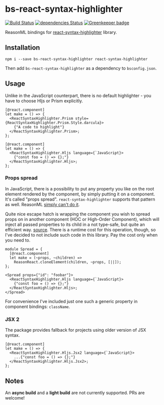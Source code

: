 # bs-react-syntax-highlighter

[![Build Status](https://travis-ci.com/erykpiast/bs-react-syntax-highlighter.svg?branch=master)](https://travis-ci.com/erykpiast/bs-react-syntax-highlighter)
[![dependencies Status](https://david-dm.org/erykpiast/bs-react-syntax-highlighter/status.svg)](https://david-dm.org/erykpiast/bs-react-syntax-highlighter)
[![Greenkeeper badge](https://badges.greenkeeper.io/erykpiast/bs-react-syntax-highlighter.svg)](https://greenkeeper.io/)

ReasonML bindings for [react-syntax-highlighter](https://github.com/conorhastings/react-syntax-highlighter) library.

## Installation

```
npm i --save bs-react-syntax-highlighter react-syntax-highlighter
```

Then add `bs-react-syntax-highlighter` as a dependency to `bsconfig.json`.

## Usage

Unlike in the JavaScript counterpart, there is no default highlighter - you have to choose Hljs or Prism explicitly.

```reasonml
[@react.component]
let make = () => {
  <ReactSyntaxHighlighter.Prism style={ReactSyntaxHighlighter.Prism.Style.darcula}>
    {"A code to highlight"}
  </ReactSyntaxHighlighter.Prism>;
};
```

```reasonml
[@react.component]
let make = () => {
  <ReactSyntaxHighlighter.Hljs language={`JavaScript}>
    {"const foo = () => {};"}
  </ReactSyntaxHighlighter.Hljs>;
};
```

### Props spread

In JavaScript, there is a possibility to put any property you like on the root element rendered by the component,
by simply putting it on a component. It's called "props spread". `react-syntax-highlighter` supports that pattern as well.
ReasonML [simply can't do it](https://github.com/reasonml/reason-react/blob/master/docs/props-spread.md).

Quite nice escape hatch is wrapping the component you wish to spread props on in another
component (HOC or High-Order Component), which will inject all passed properties to its child in a not type-safe, but quite an efficient way. [source](https://twitter.com/yawaramin/status/1190120664830816256). There is a runtime cost for this operation, though, so I've decided to not include such code in this library. Pay the cost only when you need to.

```reasonml
module Spread = {
  [@react.component]
  let make = (~props, ~children) =>
    ReasonReact.cloneElement(children, ~props, [||]);
};

<Spread props={"id": "foobar"}>
  <ReactSyntaxHighlighter.Hljs language={`JavaScript}>
    {"const foo = () => {};"}
  </ReactSyntaxHighlighter.Hljs>;
</Spread>
```

For convenience I've included just one such a generic property in component bindings: `className`.

### JSX 2

The package provides fallback for projects using older version of JSX syntax.

```reasonml
[@react.component]
let make = () => {
  <ReactSyntaxHighlighter.Hljs.Jsx2 language={`JavaScript}>
    ...{"const foo = () => {};"}
  </ReactSyntaxHighlighter.Hljs.Jsx2>;
};
```

## Notes

An **async build** and a **light build** are not currently supported. PRs are welcome!
